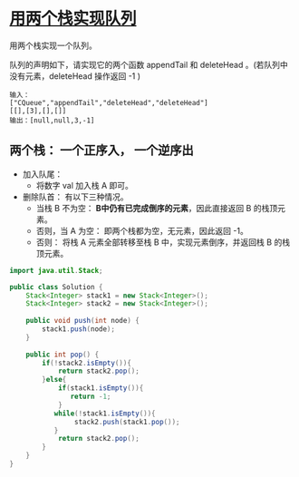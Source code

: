 # [用两个栈实现队列](https://leetcode-cn.com/problems/yong-liang-ge-zhan-shi-xian-dui-lie-lcof)

用两个栈实现一个队列。

队列的声明如下，请实现它的两个函数 appendTail 和 deleteHead 。(若队列中没有元素，deleteHead 操作返回 -1 )

~~~
输入：
["CQueue","appendTail","deleteHead","deleteHead"]
[[],[3],[],[]]
输出：[null,null,3,-1]
~~~



## 两个栈： 一个正序入， 一个逆序出

- 加入队尾：
  -  将数字 val 加入栈 A 即可。
- 删除队首： 有以下三种情况。
  - 当栈 B 不为空： **B中仍有已完成倒序的元素**，因此直接返回 B 的栈顶元素。
  - 否则，当 A 为空： 即两个栈都为空，无元素，因此返回 -1。
  - 否则： 将栈 A 元素全部转移至栈 B 中，实现元素倒序，并返回栈 B 的栈顶元素。

~~~java
import java.util.Stack;

public class Solution {
    Stack<Integer> stack1 = new Stack<Integer>();
    Stack<Integer> stack2 = new Stack<Integer>();
    
    public void push(int node) {
        stack1.push(node);
    }
    
    public int pop() {
        if(!stack2.isEmpty()){
            return stack2.pop();
        }else{
            if(stack1.isEmpty()){
               return -1;
            }
           while(!stack1.isEmpty()){
                stack2.push(stack1.pop());
           }
            return stack2.pop();
        }
    }
}
~~~

